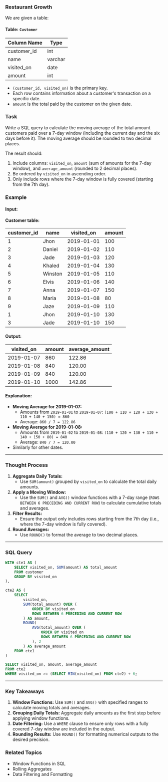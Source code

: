### Restaurant Growth
We are given a table:

#### Table: `Customer`

| Column Name   | Type    |
|---------------|---------|
| customer_id   | int     |
| name          | varchar |
| visited_on    | date    |
| amount        | int     |

- `(customer_id, visited_on)` is the primary key.
- Each row contains information about a customer's transaction on a specific date.
- `amount` is the total paid by the customer on the given date.

### Task
Write a SQL query to calculate the moving average of the total amount customers paid over a 7-day window (including the current day and the six days before it). The moving average should be rounded to two decimal places.

The result should:
1. Include columns: `visited_on`, `amount` (sum of amounts for the 7-day window), and `average_amount` (rounded to 2 decimal places).
2. Be ordered by `visited_on` in ascending order.
3. Only include rows where the 7-day window is fully covered (starting from the 7th day).

### Example
#### Input:
**Customer table:**

| customer_id | name     | visited_on | amount |
|-------------|----------|------------|--------|
| 1           | Jhon     | 2019-01-01 | 100    |
| 2           | Daniel   | 2019-01-02 | 110    |
| 3           | Jade     | 2019-01-03 | 120    |
| 4           | Khaled   | 2019-01-04 | 130    |
| 5           | Winston  | 2019-01-05 | 110    |
| 6           | Elvis    | 2019-01-06 | 140    |
| 7           | Anna     | 2019-01-07 | 150    |
| 8           | Maria    | 2019-01-08 | 80     |
| 9           | Jaze     | 2019-01-09 | 110    |
| 1           | Jhon     | 2019-01-10 | 130    |
| 3           | Jade     | 2019-01-10 | 150    |

#### Output:

| visited_on | amount | average_amount |
|------------|--------|----------------|
| 2019-01-07 | 860    | 122.86         |
| 2019-01-08 | 840    | 120.00         |
| 2019-01-09 | 840    | 120.00         |
| 2019-01-10 | 1000   | 142.86         |

#### Explanation:
- **Moving Average for 2019-01-07:**
  - Amounts from `2019-01-01` to `2019-01-07`: `(100 + 110 + 120 + 130 + 110 + 140 + 150) = 860`
  - Average: `860 / 7 = 122.86`
- **Moving Average for 2019-01-08:**
  - Amounts from `2019-01-02` to `2019-01-08`: `(110 + 120 + 130 + 110 + 140 + 150 + 80) = 840`
  - Average: `840 / 7 = 120.00`
- Similarly for other dates.

---

### Thought Process
1. **Aggregate Daily Totals:**
   - Use `SUM(amount)` grouped by `visited_on` to calculate the total daily amounts.
2. **Apply a Moving Window:**
   - Use the `SUM()` and `AVG()` window functions with a 7-day range (`ROWS BETWEEN 6 PRECEDING AND CURRENT ROW`) to calculate cumulative totals and averages.
3. **Filter Results:**
   - Ensure the output only includes rows starting from the 7th day (i.e., where the 7-day window is fully covered).
4. **Round Averages:**
   - Use `ROUND()` to format the average to two decimal places.

---

### SQL Query
```sql
WITH cte1 AS (
    SELECT visited_on, SUM(amount) AS total_amount
    FROM customer 
    GROUP BY visited_on
),

cte2 AS (
    SELECT 
        visited_on,
        SUM(total_amount) OVER (
            ORDER BY visited_on 
            ROWS BETWEEN 6 PRECEDING AND CURRENT ROW
        ) AS amount,
        ROUND(
            AVG(total_amount) OVER (
                ORDER BY visited_on 
                ROWS BETWEEN 6 PRECEDING AND CURRENT ROW
            ), 2
        ) AS average_amount
    FROM cte1
)

SELECT visited_on, amount, average_amount
FROM cte2 
WHERE visited_on >= (SELECT MIN(visited_on) FROM cte2) + 6;
```

---

### Key Takeaways
1. **Window Functions:** Use `SUM()` and `AVG()` with specified ranges to calculate moving totals and averages.
2. **Grouping Daily Totals:** Aggregate daily amounts as the first step before applying window functions.
3. **Date Filtering:** Use a `WHERE` clause to ensure only rows with a fully covered 7-day window are included in the output.
4. **Rounding Results:** Use `ROUND()` for formatting numerical outputs to the desired precision.

### Related Topics
- Window Functions in SQL
- Rolling Aggregates
- Data Filtering and Formatting
